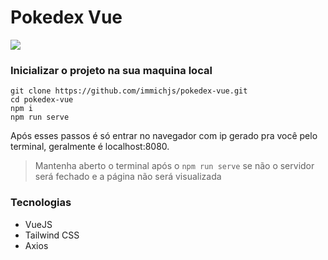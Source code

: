 # Pokedex Vue

![](https://i.imgur.com/9IHEqio.png)

### Inicializar o projeto na sua maquina local
```
git clone https://github.com/immichjs/pokedex-vue.git
cd pokedex-vue
npm i
npm run serve
```

Após esses passos é só entrar no navegador com ip gerado pra você pelo terminal, geralmente é localhost:8080.

>Mantenha aberto o terminal após o `npm run serve` se não o servidor será fechado e a página não será visualizada

### Tecnologias
- VueJS
- Tailwind CSS
- Axios
